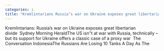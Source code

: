 ```yaml
---
categories: i
title: "Kremlintarians Russia’s war on Ukraine exposes great libertarian divide  Sydney Morning Herald"
---
```

Kremlintarians: Russia’s war on Ukraine exposes great libertarian divide&nbsp;&nbsp;Sydney Morning HeraldThe US isn"t at war with Russia, technically – but its support for Ukraine offers a classic case of a proxy war&nbsp;&nbsp;The Conversation IndonesiaThe Russians Are Losing 10 Tanks A Day As The 